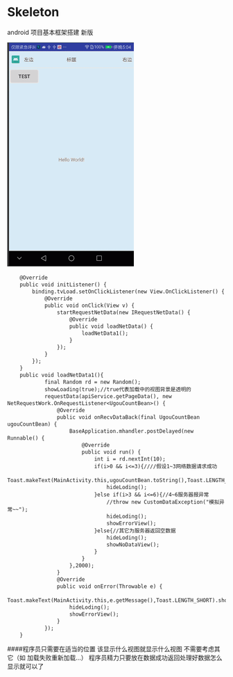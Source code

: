 # Skeleton
android 项目基本框架搭建 新版

![gif图](https://github.com/tuwenyuan/Skeleton/blob/master/git/a1.gif)

        @Override
        public void initListener() {
            binding.tvLoad.setOnClickListener(new View.OnClickListener() {
                @Override
                public void onClick(View v) {
                    startRequestNetData(new IRequestNetData() {
                        @Override
                        public void loadNetData() {
                            loadNetData1();
                        }
                    });
                }
            });
        }
        public void loadNetData1(){
                final Random rd = new Random();
                showLoading(true);//true代表加载中的视图背景是透明的
                requestData(apiService.getPageData(), new NetRequestWork.OnRequestListener<UgouCountBean>() {
                    @Override
                    public void onRecvDataBack(final UgouCountBean ugouCountBean) {
                        BaseApplication.mhandler.postDelayed(new Runnable() {
                            @Override
                            public void run() {
                                int i = rd.nextInt(10);
                                if(i>0 && i<=3){////假设1~3网络数据请求成功
                                    Toast.makeText(MainActivity.this,ugouCountBean.toString(),Toast.LENGTH_SHORT).show();
                                    hideLoding();
                                }else if(i>3 && i<=6){//4~6服务器报异常
                                    //throw new CustomDataException("模拟异常~~");
                                    hideLoding();
                                    showErrorView();
                                }else{//其它为服务器返回空数据
                                    hideLoding();
                                    showNoDataView();
                                }
                            }
                        },2000);
                    }
                    @Override
                    public void onError(Throwable e) {
                        Toast.makeText(MainActivity.this,e.getMessage(),Toast.LENGTH_SHORT).show();
                        hideLoding();
                        showErrorView();
                    }
                });
        }


####程序员只需要在适当的位置 该显示什么视图就显示什么视图 不需要考虑其它（如 加载失败重新加载...） 程序员精力只要放在数据成功返回处理好数据怎么显示就可以了

